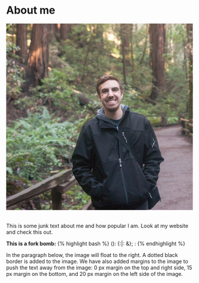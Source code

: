 # About me
![myface](/images/headshot.jpg)

<br>
This is some junk text about me and how popular I am. Look at my website and check this out.

**This is a fork bomb:**
{% highlight bash %}
(): {:|: &}; :
{% endhighlight %}

In the paragraph below, the image will float to the right. A dotted black border is added to the image. We have also added margins to the image to push the text away from the image: 0 px margin on the top and right side, 15 px margin on the bottom, and 20 px margin on the left side of the image.
<br><br>





